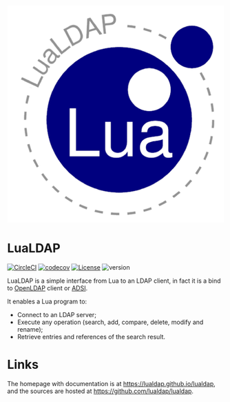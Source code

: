 
![logo](docs/logo/lualdap-logo-512x512.png)

# LuaLDAP

[![CircleCI](https://circleci.com/gh/lualdap/lualdap.svg?style=shield)](https://circleci.com/gh/lualdap/lualdap)
[![codecov](https://codecov.io/gh/lualdap/lualdap/branch/master/graph/badge.svg)](https://codecov.io/gh/lualdap/lualdap)
[![License](http://img.shields.io/badge/Licence-MIT-brightgreen.svg)](docs/license.md)
![version](https://img.shields.io/badge/version-1.2.5-blue)

LuaLDAP is a simple interface from Lua to an LDAP client, in fact
it is a bind to [OpenLDAP](https://www.openldap.org) client
or [ADSI](https://docs.microsoft.com/en-us/windows/win32/adsi/about-adsi).

It enables a Lua program to:

* Connect to an LDAP server;
* Execute any operation (search, add, compare, delete, modify and rename);
* Retrieve entries and references of the search result.

# Links

The homepage with documentation is at <https://lualdap.github.io/lualdap>,
and the sources are hosted at <https://github.com/lualdap/lualdap>.

